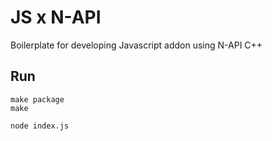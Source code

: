# JS x N-API
Boilerplate for developing Javascript addon using N-API C++

## Run
```
make package
make

node index.js
```
